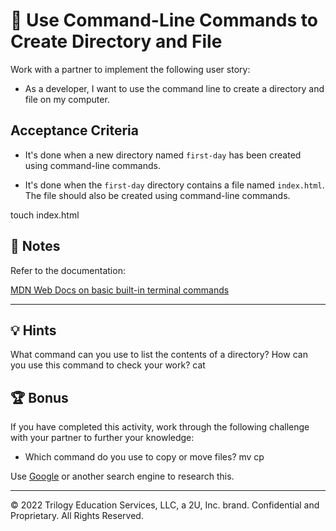# 📖 Use Command-Line Commands to Create Directory and File

Work with a partner to implement the following user story:

* As a developer, I want to use the command line to create a directory and file on my computer. 

## Acceptance Criteria

* It's done when a new directory named `first-day` has been created using command-line commands.

* It's done when the `first-day` directory contains a file named `index.html`. The file should also be created using command-line commands.

touch index.html

## 📝 Notes

Refer to the documentation: 

[MDN Web Docs on basic built-in terminal commands](https://developer.mozilla.org/en-US/docs/Learn/Tools_and_testing/Understanding_client-side_tools/Command_line#Basic_built-in_terminal_commands)

---

## 💡 Hints

What command can you use to list the contents of a directory? How can you use this command to check your work?
cat
## 🏆 Bonus

If you have completed this activity, work through the following challenge with your partner to further your knowledge:

* Which command do you use to copy or move files?
mv
cp


Use [Google](https://www.google.com) or another search engine to research this.

---
© 2022 Trilogy Education Services, LLC, a 2U, Inc. brand. Confidential and Proprietary. All Rights Reserved.
